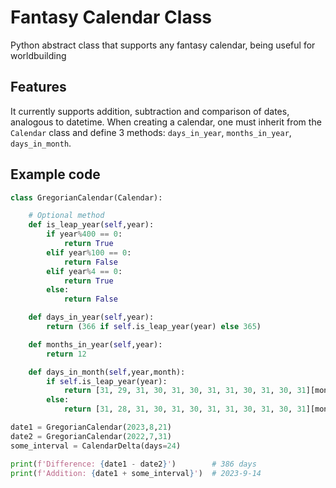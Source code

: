 # Fantasy Calendar Class
Python abstract class that supports any fantasy calendar, being useful for worldbuilding

## Features
It currently supports addition, subtraction and comparison of dates, analogous to datetime. When creating a calendar, one must inherit from the `Calendar` class and define 3 methods: `days_in_year`, `months_in_year`, `days_in_month`.

## Example code
```python
class GregorianCalendar(Calendar):

    # Optional method
    def is_leap_year(self,year):
        if year%400 == 0:
            return True
        elif year%100 == 0:
            return False
        elif year%4 == 0:
            return True
        else:
            return False

    def days_in_year(self,year):
        return (366 if self.is_leap_year(year) else 365)

    def months_in_year(self,year):
        return 12

    def days_in_month(self,year,month):
        if self.is_leap_year(year):
            return [31, 29, 31, 30, 31, 30, 31, 31, 30, 31, 30, 31][month-1]
        else:
            return [31, 28, 31, 30, 31, 30, 31, 31, 30, 31, 30, 31][month - 1]

date1 = GregorianCalendar(2023,8,21)
date2 = GregorianCalendar(2022,7,31)
some_interval = CalendarDelta(days=24)

print(f'Difference: {date1 - date2}')        # 386 days
print(f'Addition: {date1 + some_interval}')  # 2023-9-14
```
